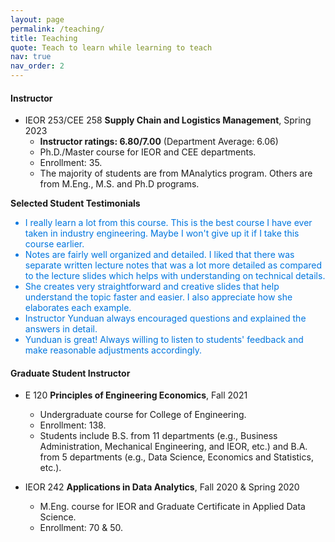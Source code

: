 ```yaml
---
layout: page
permalink: /teaching/
title: Teaching
quote: Teach to learn while learning to teach
nav: true
nav_order: 2
---
```


#### Instructor

- IEOR 253/CEE 258 **Supply Chain and Logistics Management**, Spring 2023
  - __Instructor ratings: 6.80/7.00__ (Department Average: 6.06)
  - Ph.D./Master course for IEOR and CEE departments.
  - Enrollment: 35.
  - The majority of students are from MAnalytics program. Others are from M.Eng., M.S. and Ph.D programs.


**Selected Student Testimonials**

  <ul style="color:#0076df;font-weight:420;font-size:14px">
    <li>I really learn a lot from this course. This is the best course I have ever taken in industry engineering. Maybe I won't give up it if I take this course earlier.</li>
    <li>Notes are fairly well organized and detailed. I liked that there was separate written lecture notes that was a lot more detailed as compared to the lecture slides which helps with understanding on technical details.</li>
    <li>She creates very straightforward and creative slides that help understand the topic faster and easier. I also appreciate how she elaborates each example.</li>
    <li>Instructor Yunduan always encouraged questions and explained the answers in detail.</li>
    <li>Yunduan is great! Always willing to listen to students' feedback and make reasonable adjustments accordingly.</li>
  </ul>


#### Graduate Student Instructor

- E 120 **Principles of Engineering Economics**, Fall 2021
  - Undergraduate course for College of Engineering.
  - Enrollment: 138.
  - Students include B.S. from 11 departments (e.g., Business Administration, Mechanical Engineering, and
IEOR, etc.) and B.A. from 5 departments (e.g., Data Science, Economics and Statistics, etc.).

- IEOR 242 **Applications in Data Analytics**, Fall 2020 & Spring 2020
  - M.Eng. course for IEOR and Graduate Certificate in Applied Data Science.
  - Enrollment: 70 & 50.
